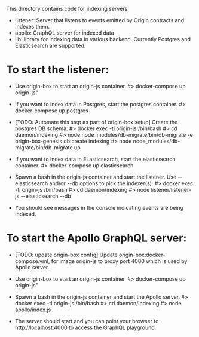 This directory contains code for indexing servers:
 - listener: Server that listens to events emitted by Origin contracts and indexes them.
 - apollo: GraphQL server for indexed data
 - lib: library for indexing data in various backend. Currently Postgres and Elasticsearch are supported.

To start the listener:
======================
 - Use origin-box to start an origin-js container.
    #> docker-compose up origin-js"

 - If you want to index data in Postgres, start the postgres container.
   #> docker-compose up postgres

 - [TODO: Automate this step as part of origin-box setup]
   Create the postgres DB schema:
   #> docker exec -ti origin-js /bin/bash
   #> cd daemon/indexing
   #> node node_modules/db-migrate/bin/db-migrate -e origin-box-genesis db:create indexing
   #> node node_modules/db-migrate/bin/db-migrate up

 - If you want to index data in ELasticsearch, start the elasticsearch container.
   #> docker-compose up elasticsearch

 - Spawn a bash in the origin-js container and start the listener. Use --elasticsearch and/or --db options to pick the indexer(s).
   #> docker exec -ti origin-js /bin/bash
   #> cd daemon/indexing
   #> node listener/listener-js --elasticsearch --db
 - You should see messages in the console indicating events are being indexed.


To start the Apollo GraphQL server:
===================================
 - [TODO: update origin-box config]
   Update origin-box:docker-compose.yml, for image origin-js to proxy port 4000 which is used by Apollo server.

 - Use origin-box to start an origin-js container.
    #> docker-compose up origin-js"

 - Spawn a bash in the origin-js container and start the Apollo server.
   #> docker exec -ti origin-js /bin/bash
   #> cd daemon/indexing
   #> node apollo/index.js

 - The server should start and you can point your browser to http://localhost:4000 to access the GraphQL playground.


